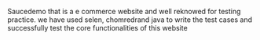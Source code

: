 Saucedemo that is a e commerce website and well reknowed for testing practice. we have used selen, chomredrand java to write the test cases and successfully test the core functionalities of this website
